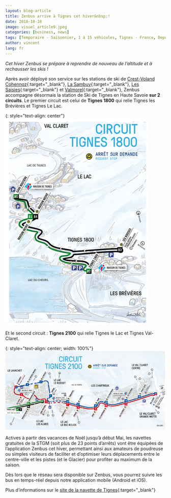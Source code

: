 ```yaml
---
layout: blog-article
title: Zenbus arrive à Tignes cet hiver&nbsp;!
date: 2018-10-10
image: visuel_article9.jpeg
categories: [business, news]
tags: [Temporaire - Saisonnier, 1 à 15 véhicules, Tignes - France, Depuis 2018]
author: vincent
lang: fr
---
```

*Cet hiver Zenbus se prépare à reprendre de nouveau de l’altitude et à rechausser les skis&nbsp;!*

Après avoir déployé son service sur les stations de ski de [Crest-Voland Cohennoz](https://zenbus.net/crestvoland){:target="_blank"}, [La Sambuy](https://zenbus.net/sambuy739006){:target="_blank"}, [Les Saisies](https://zenbus.net/lessaisies){:target="_blank"} et [Valmorel](https://zenbus.net/valmorel){:target="_blank"}, Zenbus  accompagne désormais la station de Ski de Tignes en Haute&nbsp;Savoie __sur 2 circuits__. Le premier circuit est celui de __Tignes 1800__ qui relie Tignes les Brévières et Tignes&nbsp;Le&nbsp;Lac.

{: style="text-align: center"}
![Circuit Tignes 1800](/assets/img/blog/tignes_1800.jpeg)

Et le second circuit : __Tignes 2100__ qui relie Tignes le Lac et Tignes Val-Claret. 

{: style="text-align: center; width: 100%"}
![Circuit Tignes 2100](/assets/img/blog/tignes_2100.jpeg)

Actives à partir des vacances de Noël jusqu’à début Mai, les navettes gratuites de la STGM (soit plus de 23 points d’arrêts) vont être équipées de l’application Zenbus cet hiver, permettant ainsi aux amateurs de poudreuse ou simples visiteurs de faciliter et d’optimiser leurs déplacements entre le centre-ville et les pistes (et le Glacier) pour profiter au maximum de la saison.


Dès lors que le réseau sera disponible sur Zenbus, vous pourrez suivre les bus en temps-réel depuis notre application mobile (Android et iOS). 

Plus d’informations sur le [site de la navette de Tignes](https://www.tignes.net/sejour/deplacement/navettes){:target="_blank"}